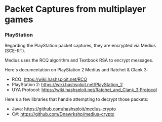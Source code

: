 # Packet Captures from multiplayer games

### PlayStation

Regarding the PlayStation packet captures, they are encrypted via Medius (SCE-RT).

Medius uses the RCQ algorithm and Textbook RSA to encrypt messages.

Here's documentation on PlayStation 2 Medius and Ratchet & Clank 3:

- RCQ: https://wiki.hashsploit.net/RCQ
- PlayStation 2: https://wiki.hashsploit.net/PlayStation_2
- UYA Protocol: https://wiki.hashsploit.net/Ratchet_and_Clank_3:Protocol

Here's a few libraries that handle attempting to decrypt those packets:

- Java: https://github.com/hashsploit/medius-crypto
- C#: https://github.com/Dnawrkshp/medius-crypto
